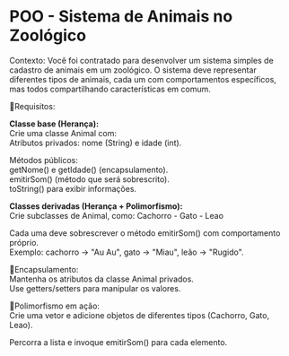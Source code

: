# POO - Sistema de Animais no Zoológico

Contexto: Você foi contratado para desenvolver um sistema simples de cadastro de animais em um zoológico. O sistema deve representar diferentes tipos de animais, cada um com comportamentos específicos, mas todos compartilhando características em comum.

🎯Requisitos:

**Classe base (Herança):**  
Crie uma classe Animal com:  
Atributos privados: nome (String) e idade (int).

Métodos públicos:  
getNome() e getIdade() (encapsulamento).  
emitirSom() (método que será sobrescrito).  
toString() para exibir informações.

**Classes derivadas (Herança + Polimorfismo):**  
Crie subclasses de Animal, como:
Cachorro - Gato - Leao

Cada uma deve sobrescrever o método emitirSom() com comportamento próprio.  
Exemplo: cachorro → "Au Au", gato → "Miau", leão → "Rugido".

💊Encapsulamento:  
Mantenha os atributos da classe Animal privados.  
Use getters/setters para manipular os valores.

🔗Polimorfismo em ação:  
Crie uma vetor e adicione objetos de diferentes tipos (Cachorro, Gato, Leao).

Percorra a lista e invoque emitirSom() para cada elemento.
